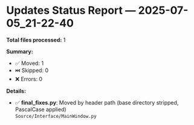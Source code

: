 # Updates Status Report — 2025-07-05_21-22-40

**Total files processed:** 1

**Summary:**
- ✅ Moved: 1
- ⏭️ Skipped: 0
- ❌ Errors: 0

**Details:**

- ✅ **final_fixes.py**: Moved by header path (base directory stripped, PascalCase applied)  
    `Source/Interface/MainWindow.py`

